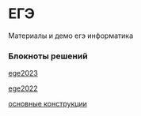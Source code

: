 # ЕГЭ

Материалы и демо егэ информатика

### Блокноты решений
[ege2023](https://github.com/lyctpu/ege/blob/main/2023demo/ege2023.ipynb)

[ege2022](https://github.com/lyctpu/ege/blob/main/2022demo/ege2022.ipynb)

[основные конструкции](https://deepnote.com/@lyctpu/ege-b9a3f885-0118-491c-8ce3-80eabda91810)
